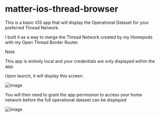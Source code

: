 # matter-ios-thread-browser

This is a basic iOS app that will display the Operational Dataset for your preferred Thread Network.

I built it as a way to merge the Thread Network created by my Homepods with my Open Thread Border Router.

> [!NOTE]
> This app is entirely local and your credentials are only displayed within the app.

Upon launch, it will display this screen:

![image](https://github.com/user-attachments/assets/57ede36b-99d3-4009-a604-0e307165a38e)

You will then need to grant the app permission to access your home network before the full operational dataset can be displayed

![image](https://github.com/user-attachments/assets/57acefaf-e385-47cc-94df-9b00ebbd0af4)
